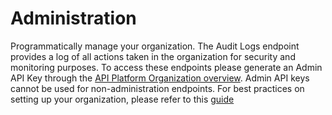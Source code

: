 # Administration

Programmatically manage your organization.
The Audit Logs endpoint provides a log of all actions taken in the organization for security and monitoring purposes.
To access these endpoints please generate an Admin API Key through the [API Platform Organization overview](/organization/admin-keys). Admin API keys cannot be used for non-administration endpoints.
For best practices on setting up your organization, please refer to this [guide](/docs/guides/production-best-practices#setting-up-your-organization)
